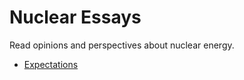 # Nuclear Essays

Read opinions and perspectives about nuclear energy.

- [Expectations](/essays/2024/expectations)
